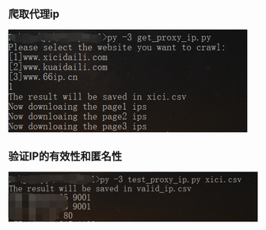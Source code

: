 爬取代理ip
-------
![](https://github.com/earthmanET/ip-proxy-pool/blob/master/img/1.jpg)

验证IP的有效性和匿名性
-------
![](https://github.com/earthmanET/ip-proxy-pool/blob/master/img/2.jpg)
